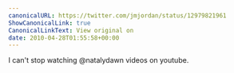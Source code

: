 ```yaml
---
canonicalURL: https://twitter.com/jmjordan/status/12979821961
ShowCanonicalLink: true
CanonicalLinkText: View original on
date: 2010-04-28T01:55:58+00:00
---
```

I can't stop watching @natalydawn videos on youtube.